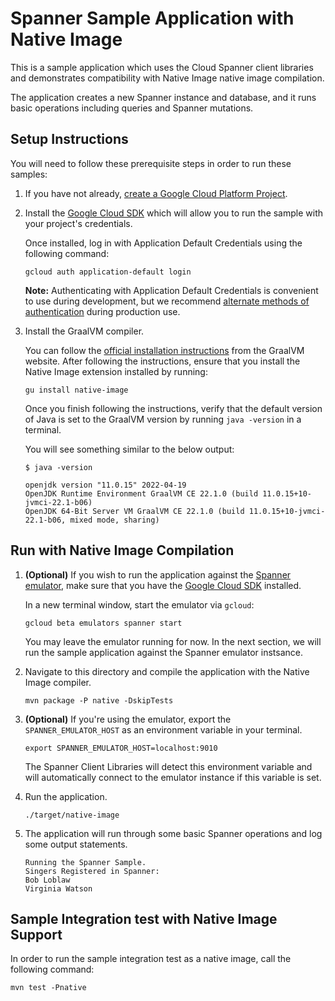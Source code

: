 # Spanner Sample Application with Native Image

This is a sample application which uses the Cloud Spanner client libraries and demonstrates compatibility with Native Image native image compilation.

The application creates a new Spanner instance and database, and it runs basic operations including queries and Spanner mutations.

## Setup Instructions

You will need to follow these prerequisite steps in order to run these samples:

1. If you have not already, [create a Google Cloud Platform Project](https://cloud.google.com/resource-manager/docs/creating-managing-projects#creating_a_project).

2. Install the [Google Cloud SDK](https://cloud.google.com/sdk/) which will allow you to run the sample with your project's credentials.

   Once installed, log in with Application Default Credentials using the following command:

    ```
    gcloud auth application-default login
    ```

   **Note:** Authenticating with Application Default Credentials is convenient to use during development, but we recommend [alternate methods of authentication](https://cloud.google.com/docs/authentication/production) during production use.

3. Install the GraalVM compiler.

   You can follow the [official installation instructions](https://www.graalvm.org/docs/getting-started-with-graalvm/#install-graalvm) from the GraalVM website.
   After following the instructions, ensure that you install the Native Image extension installed by running:

    ```
    gu install native-image
    ```

   Once you finish following the instructions, verify that the default version of Java is set to the GraalVM version by running `java -version` in a terminal.

   You will see something similar to the below output:

    ```
    $ java -version
   
   openjdk version "11.0.15" 2022-04-19
   OpenJDK Runtime Environment GraalVM CE 22.1.0 (build 11.0.15+10-jvmci-22.1-b06)
   OpenJDK 64-Bit Server VM GraalVM CE 22.1.0 (build 11.0.15+10-jvmci-22.1-b06, mixed mode, sharing)

    ```
## Run with Native Image Compilation

1. **(Optional)** If you wish to run the application against the [Spanner emulator](https://cloud.google.com/spanner/docs/emulator), make sure that you have the [Google Cloud SDK](https://cloud.google.com/sdk) installed.

   In a new terminal window, start the emulator via `gcloud`:

    ```
    gcloud beta emulators spanner start
    ```

   You may leave the emulator running for now.
   In the next section, we will run the sample application against the Spanner emulator instsance.

2. Navigate to this directory and compile the application with the Native Image compiler.

    ```
    mvn package -P native -DskipTests
    ```

3. **(Optional)** If you're using the emulator, export the `SPANNER_EMULATOR_HOST` as an environment variable in your terminal.

    ```
    export SPANNER_EMULATOR_HOST=localhost:9010
    ``` 

   The Spanner Client Libraries will detect this environment variable and will automatically connect to the emulator instance if this variable is set.

4. Run the application.

    ```
    ./target/native-image
    ```

5. The application will run through some basic Spanner operations and log some output statements.

    ```
    Running the Spanner Sample.
    Singers Registered in Spanner:
    Bob Loblaw
    Virginia Watson
    ```

## Sample Integration test with Native Image Support

In order to run the sample integration test as a native image, call the following command:

   ```
   mvn test -Pnative
   ```
